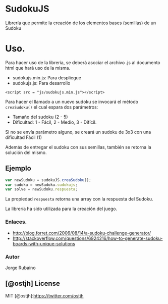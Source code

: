 # SudokuJS

Librería que permite la creación de los elementos bases (semillas) de un Sudoku

# Uso.

Para hacer uso de la librería, se deberá asociar el archivo .js al documento html que hará uso de la misma.

* sudokujs.min.js: Para despliegue
* sudokujs.js: Para desarrollo

```
<script src = "js/sudokujs.min.js"></script>
```

Para hacer el llamado a un nuevo sudoku se invocará el método ```creaSudoku()``` el cual espara dos parámetros:

* Tamaño del sudoku (2 - 5)
* Dificultad: 1 - Fácil, 2 - Medio, 3 - Difícil.

Si no se envía parámetro alguno, se creará un sudoku de 3x3 con una dificultad Fácil (1)

Además de entregar el sudoku con sus semillas, también se retorna la solución del mismo.

## Ejemplo

```javascript
var newSudoku = sudokuJS.creaSudoku();
var sudoku = newSudoku.sudokujs;
var solve = newSudoku.respuesta;
```
La propiedad ```respuesta``` retorna una array con la respuesta del Sudoku.

La librería ha sido utilizada para la creación del juego.

### Enlaces.

* http://blog.forret.com/2006/08/14/a-sudoku-challenge-generator/
* http://stackoverflow.com/questions/6924216/how-to-generate-sudoku-boards-with-unique-solutions


### Autor
Jorge Rubaino

[@ostjh]
License
----
MIT
[@ostjh]:https://twitter.com/ostjh
